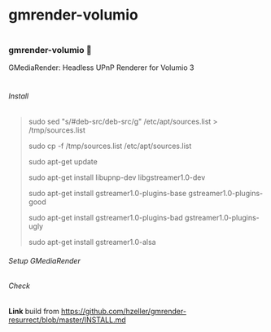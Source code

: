 # gmrender-volumio

```
```
### gmrender-volumio 👋
GMediaRender: Headless UPnP Renderer for Volumio 3
#

###### Install
> sudo sed "s/#deb-src/deb-src/g" /etc/apt/sources.list > /tmp/sources.list
> 
> sudo cp -f /tmp/sources.list /etc/apt/sources.list
> 
> sudo apt-get update
> 
> sudo apt-get install libupnp-dev libgstreamer1.0-dev
> 
> sudo apt-get install gstreamer1.0-plugins-base gstreamer1.0-plugins-good
> 
> sudo apt-get install gstreamer1.0-plugins-bad gstreamer1.0-plugins-ugly
> 
> sudo apt-get install gstreamer1.0-alsa
> 
###### Setup GMediaRender
> 
> 
> 
###### Check 
> 

####
**Link** build from https://github.com/hzeller/gmrender-resurrect/blob/master/INSTALL.md

